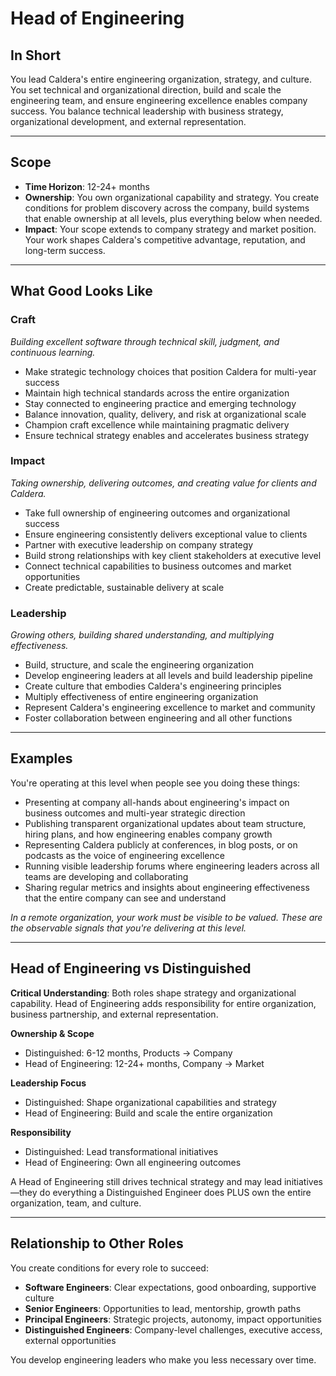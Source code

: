 # Head of Engineering

## In Short

You lead Caldera's entire engineering organization, strategy, and culture. You set technical and organizational direction, build and scale the engineering team, and ensure engineering excellence enables company success. You balance technical leadership with business strategy, organizational development, and external representation.

---

## Scope

- **Time Horizon**: 12-24+ months
- **Ownership**: You own organizational capability and strategy. You create conditions for problem discovery across the company, build systems that enable ownership at all levels, plus everything below when needed.
- **Impact**: Your scope extends to company strategy and market position. Your work shapes Caldera's competitive advantage, reputation, and long-term success.

---

## What Good Looks Like

### Craft
*Building excellent software through technical skill, judgment, and continuous learning.*

- Make strategic technology choices that position Caldera for multi-year success
- Maintain high technical standards across the entire organization
- Stay connected to engineering practice and emerging technology
- Balance innovation, quality, delivery, and risk at organizational scale
- Champion craft excellence while maintaining pragmatic delivery
- Ensure technical strategy enables and accelerates business strategy

### Impact
*Taking ownership, delivering outcomes, and creating value for clients and Caldera.*

- Take full ownership of engineering outcomes and organizational success
- Ensure engineering consistently delivers exceptional value to clients
- Partner with executive leadership on company strategy
- Build strong relationships with key client stakeholders at executive level
- Connect technical capabilities to business outcomes and market opportunities
- Create predictable, sustainable delivery at scale

### Leadership
*Growing others, building shared understanding, and multiplying effectiveness.*

- Build, structure, and scale the engineering organization
- Develop engineering leaders at all levels and build leadership pipeline
- Create culture that embodies Caldera's engineering principles
- Multiply effectiveness of entire engineering organization
- Represent Caldera's engineering excellence to market and community
- Foster collaboration between engineering and all other functions

---

## Examples

You're operating at this level when people see you doing these things:

- Presenting at company all-hands about engineering's impact on business outcomes and multi-year strategic direction
- Publishing transparent organizational updates about team structure, hiring plans, and how engineering enables company growth
- Representing Caldera publicly at conferences, in blog posts, or on podcasts as the voice of engineering excellence
- Running visible leadership forums where engineering leaders across all teams are developing and collaborating
- Sharing regular metrics and insights about engineering effectiveness that the entire company can see and understand

*In a remote organization, your work must be visible to be valued. These are the observable signals that you're delivering at this level.*

---

## Head of Engineering vs Distinguished

**Critical Understanding**: Both roles shape strategy and organizational capability. Head of Engineering adds responsibility for entire organization, business partnership, and external representation.

**Ownership & Scope**
- Distinguished: 6-12 months, Products → Company
- Head of Engineering: 12-24+ months, Company → Market

**Leadership Focus**
- Distinguished: Shape organizational capabilities and strategy
- Head of Engineering: Build and scale the entire organization

**Responsibility**
- Distinguished: Lead transformational initiatives
- Head of Engineering: Own all engineering outcomes

A Head of Engineering still drives technical strategy and may lead initiatives—they do everything a Distinguished Engineer does PLUS own the entire organization, team, and culture.

---

## Relationship to Other Roles

You create conditions for every role to succeed:

- **Software Engineers**: Clear expectations, good onboarding, supportive culture
- **Senior Engineers**: Opportunities to lead, mentorship, growth paths
- **Principal Engineers**: Strategic projects, autonomy, impact opportunities
- **Distinguished Engineers**: Company-level challenges, executive access, external opportunities

You develop engineering leaders who make you less necessary over time.

